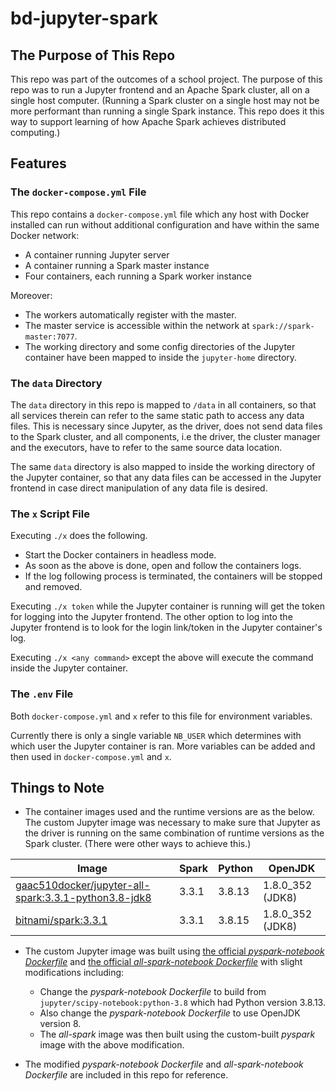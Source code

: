 # bd-jupyter-spark

## The Purpose of This Repo

This repo was part of the outcomes of a school project. The purpose of this repo
was to run a Jupyter frontend and an Apache Spark cluster, all on a single host
computer. (Running a Spark cluster on a single host may not be more performant
than running a single Spark instance. This repo does it this way to support
learning of how Apache Spark achieves distributed computing.)

## Features

### The `docker-compose.yml` File

This repo contains a `docker-compose.yml` file which any host with Docker
installed can run without additional configuration and have within the same
Docker network:

- A container running Jupyter server
- A container running a Spark master instance
- Four containers, each running a Spark worker instance

Moreover:

- The workers automatically register with the master.
- The master service is accessible within the network at
  `spark://spark-master:7077`.
- The working directory and some config directories of the Jupyter container
  have been mapped to inside the `jupyter-home` directory.

### The `data` Directory

The `data` directory in this repo is mapped to `/data` in all containers, so
that all services therein can refer to the same static path to access any
data files. This is necessary since Jupyter, as the driver, does not send
data files to the Spark cluster, and all components, i.e the driver, the cluster
manager and the executors, have to refer to the same source data location.

The same `data` directory is also mapped to inside the working directory of the
Jupyter container, so that any data files can be accessed in the Jupyter
frontend in case direct manipulation of any data file is desired.

### The `x` Script File

Executing `./x` does the following.

- Start the Docker containers in headless mode.
- As soon as the above is done, open and follow the containers logs.
- If the log following process is terminated, the containers will be stopped and
  removed.

Executing `./x token` while the Jupyter container is running will get the token
for logging into the Jupyter frontend. The other option to log into the Jupyter
frontend is to look for the login link/token in the Jupyter container's log.

Executing `./x <any command>` except the above will execute the command inside
the Jupyter container.

### The `.env` File

Both `docker-compose.yml` and `x` refer to this file for environment variables.

Currently there is only a single variable `NB_USER` which determines with which
user the Jupyter container is ran. More variables can be added and then used in
`docker-compose.yml` and `x`.

## Things to Note

- The container images used and the runtime versions are as the below. The
  custom Jupyter image was necessary to make sure that Jupyter as the driver is
  running on the same combination of runtime versions as the Spark cluster.
  (There were other ways to achieve this.)

Image | Spark | Python | OpenJDK
--- | --- | --- | ---
[gaac510docker/jupyter-all-spark:3.3.1-python3.8-jdk8](https://hub.docker.com/r/gaac510docker/jupyter-all-spark) | 3.3.1 | 3.8.13 | 1.8.0_352 (JDK8)
[bitnami/spark:3.3.1](https://hub.docker.com/r/bitnami/spark) | 3.3.1 | 3.8.15 | 1.8.0_352 (JDK8)

- The custom Jupyter image was built using [the official *pyspark-notebook
  Dockerfile*](https://github.com/jupyter/docker-stacks/tree/main/pyspark-notebook)
  and [the official *all-spark-notebook
  Dockerfile*](https://github.com/jupyter/docker-stacks/tree/main/all-spark-notebook)
  with slight modifications including:

  * Change the *pyspark-notebook Dockerfile* to build from
    `jupyter/scipy-notebook:python-3.8` which had Python version 3.8.13.
  * Also change the *pyspark-notebook Dockerfile* to use OpenJDK version 8.
  * The *all-spark* image was then built using the custom-built *pyspark* image
    with the above modification.

- The modified *pyspark-notebook Dockerfile* and *all-spark-notebook Dockerfile*
  are included in this repo for reference.
